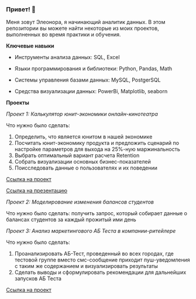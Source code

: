 ### Привет! 👋
Меня зовут Элеонора, я начинающий аналитик данных. В этом репозитории вы можете найти некоторые из моих проектов, выполненных во время практики и обучения.

**Ключевые навыки**

- Инструменты анализа данных: SQL, Excel

- Языки программирования и библиотеки: Python, Pandas, Math

- Системы управления базами данных: MySQL, PostgerSQL

- Средства визуализации данных: PowerBi, Matplotlib, seaborn

**Проекты**

_Проект 1: Калькулятор юнит-экономики онлайн-кинотеатра_

Что нужно было сделать:

1. Определить, что является юнитом в нашей экономике
2. Посчитать юнит-экономику продукта и предложить сценарий по настройке параметров для выхода на 25%-ную маржинальность
3. Выбрать оптимальный вариант расчета Retention
4. Собрать визуализации основных бизнес-показателей
5. Поисследовать данные о пользователях и их поведении

<a href="https://docs.google.com/spreadsheets/d/1-Ru4XVnv6iOB0xWDqlNrxZFW-deRxOoS/edit?usp=drive_link&ouid=112395647801805542631&rtpof=true&sd=true">Ссылка на проект</a>

<a href="https://docs.google.com/presentation/d/1DmzfwgKEvRG-fEeaSzi2I-dnfsHi1Ptq/edit?usp=drive_link&ouid=112395647801805542631&rtpof=true&sd=true">Ссылка на презентацию</a>

_Проект 2: Моделирование изменения балансов студентов_

Что нужно было сделать: получить запрос, который собирает данные о балансах студентов за каждый прожитый ими день


_Проект 3: Анализ маркетингового АБ Теста в компании-ритейлере_

Что нужно было сделать:

1. Проанализировать АБ-Тест, проведенный во всех городах, где тестовой группе вместо смс-сообщение приходит пуш-уведомления с таким же содержанием и визуализировать результаты
2. Сделать выводы и сформулировать рекомендации для дальнейших запусков АБ Теста

<a href="https://github.com/Eleonora-The-Analyst/Eleonora-The-Analyst/blob/main/%D0%94%D0%B8%D0%BF%D0%BB%D0%BE%D0%BC_SkyLenta.ipynb">Ссылка на проект</a>

<!--
**Eleonora-The-Analyst/Eleonora-The-Analyst** is a ✨ _special_ ✨ repository because its `README.md` (this file) appears on your GitHub profile.

